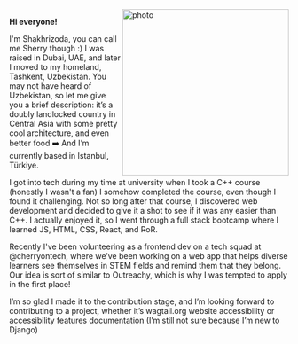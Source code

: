 <div>
  <img align="right" src="https://github.com/wagtail/outreachy/assets/106587342/ac3e7003-0213-411c-8591-593e01c34fd4" alt="photo" width="300" />
</div>

**Hi everyone!**

I'm Shakhrizoda, you can call me Sherry though :)
I was raised in Dubai, UAE, and later I moved to my homeland, Tashkent, Uzbekistan. You may not have heard of Uzbekistan, so let me give you a brief description: it’s a doubly landlocked country in Central Asia with some pretty cool architecture, and even better food ➡️ And I’m currently based in Istanbul, Türkiye.

I got into tech during my time at university when I took a C++ course (honestly I wasn't a fan) I somehow completed the course, even though I found it challenging. Not so long after that course, I discovered web development and decided to give it a shot to see if it was any easier than C++. I actually enjoyed it, so I went through a full stack bootcamp where I learned JS, HTML, CSS, React, and RoR.

Recently I've been volunteering as a frontend dev on a tech squad at @cherryontech, where we’ve been working on a web app that helps diverse learners see themselves in STEM fields and remind them that they belong. Our idea is sort of similar to Outreachy, which is why I was tempted to apply in the first place!

I’m so glad I made it to the contribution stage, and I’m looking forward to contributing to a project, whether it’s wagtail.org website accessibility or accessibility features documentation (I’m still not sure because I’m new to Django)
